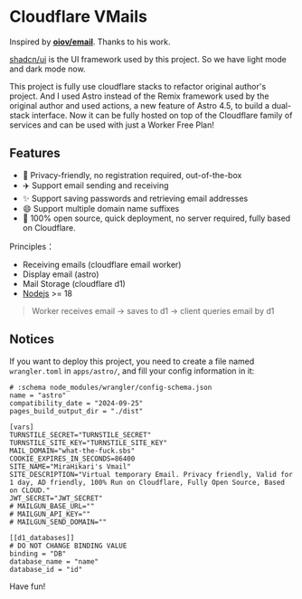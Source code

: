 # Cloudflare VMails

Inspired by **[oiov/email](https://github.com/oiov/vmail)**. Thanks to his work.

[shadcn/ui](https://github.com/shadcn/ui) is the UI framework used by this project. So we have light mode and dark mode now.

This project is fully use cloudflare stacks to refactor original author's project. And I used Astro instead of the Remix framework used by the original author and used actions, a new feature of Astro 4.5, to build a dual-stack interface. Now it can be fully hosted on top of the Cloudflare family of services and can be used with just a Worker Free Plan!


## Features

- 🎯 Privacy-friendly, no registration required, out-of-the-box
- ✈️ Support email sending and receiving
- ✨ Support saving passwords and retrieving email addresses
- 😄 Support multiple domain name suffixes
- 🚀 100% open source, quick deployment, no server required, fully based on Cloudflare.

Principles：

- Receiving emails (cloudflare email worker)
- Display email (astro)
- Mail Storage (cloudflare d1)
- [Nodejs](https://nodejs.org) >= 18

> Worker receives email -> saves to d1 -> client queries email by d1

## Notices

If you want to deploy this project, you need to create a file named `wrangler.toml` in `apps/astro/`, and fill your config information in it:

```t
# :schema node_modules/wrangler/config-schema.json
name = "astro"
compatibility_date = "2024-09-25"
pages_build_output_dir = "./dist"

[vars]
TURNSTILE_SECRET="TURNSTILE_SECRET"
TURNSTILE_SITE_KEY="TURNSTILE_SITE_KEY"
MAIL_DOMAIN="what-the-fuck.sbs"
COOKIE_EXPIRES_IN_SECONDS=86400
SITE_NAME="MiraHikari's Vmail"
SITE_DESCRIPTION="Virtual temporary Email. Privacy friendly, Valid for 1 day, AD friendly, 100% Run on Cloudflare, Fully Open Source, Based on CLOUD."
JWT_SECRET="JWT_SECRET"
# MAILGUN_BASE_URL=""
# MAILGUN_API_KEY=""
# MAILGUN_SEND_DOMAIN=""

[[d1_databases]]
# DO NOT CHANGE BINDING VALUE
binding = "DB"
database_name = "name"
database_id = "id"
```

Have fun!
